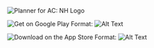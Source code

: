![Planner for AC: NH Logo](/assets/logo.png=500x)

![Get on Google Play](/assets/google-play-badge.png=250x)
Format: ![Alt Text](https://play.google.com/store/apps/details?id=com.csven.acnhplanner)

![Download on the App Store](/assets/black.svg=250x)
Format: ![Alt Text](https://apps.apple.com/us/app/planner-for-ac-nh/id1499309768?itsct=apps_box&amp;itscg=30200)
